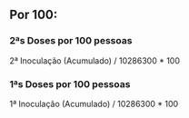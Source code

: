 ## Por 100:

### 2ªs Doses por 100 pessoas
2ª Inoculação (Acumulado) / 10286300  * 100 

### 1ªs Doses por 100 pessoas
1ª Inoculação (Acumulado) / 10286300  * 100 
